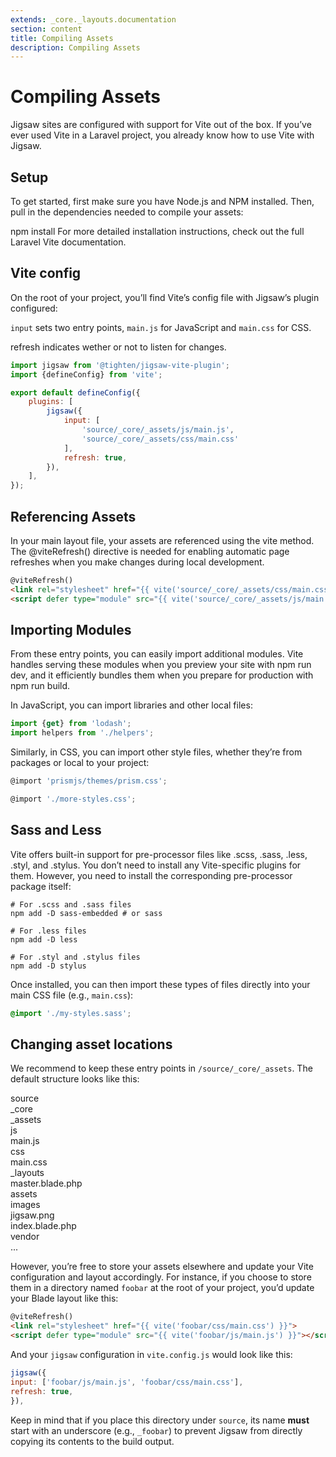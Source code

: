 ```yaml
---
extends: _core._layouts.documentation
section: content
title: Compiling Assets
description: Compiling Assets
---
```


# Compiling Assets

Jigsaw sites are configured with support for Vite out of the box. If you’ve ever used Vite in a Laravel project, you
already know how to use Vite with Jigsaw.

## Setup

To get started, first make sure you have Node.js and NPM installed. Then, pull in the dependencies needed to compile
your assets:

npm install
For more detailed installation instructions, check out the full Laravel Vite documentation.

## Vite config

On the root of your project, you’ll find Vite’s config file with Jigsaw’s plugin configured:

`input` sets two entry points, `main.js` for JavaScript and `main.css` for CSS.

refresh indicates wether or not to listen for changes.

```js
import jigsaw from '@tighten/jigsaw-vite-plugin';
import {defineConfig} from 'vite';

export default defineConfig({
    plugins: [
        jigsaw({
            input: [
                'source/_core/_assets/js/main.js',
                'source/_core/_assets/css/main.css'
            ],
            refresh: true,
        }),
    ],
});
```

## Referencing Assets

In your main layout file, your assets are referenced using the vite method. The @viteRefresh() directive is needed for
enabling automatic page refreshes when you make changes during local development.

```html
@viteRefresh()
<link rel="stylesheet" href="{{ vite('source/_core/_assets/css/main.css') }}">
<script defer type="module" src="{{ vite('source/_core/_assets/js/main.js') }}"></script>
```

## Importing Modules

From these entry points, you can easily import additional modules. Vite handles serving these modules when you preview
your site with npm run dev, and it efficiently bundles them when you prepare for production with npm run build.

In JavaScript, you can import libraries and other local files:

```js
import {get} from 'lodash';
import helpers from './helpers';
```

Similarly, in CSS, you can import other style files, whether they’re from packages or local to your project:

```js
@import 'prismjs/themes/prism.css';

@import './more-styles.css';
```

## Sass and Less

Vite offers built-in support for pre-processor files like .scss, .sass, .less, .styl, and .stylus. You don’t need to
install any Vite-specific plugins for them. However, you need to install the corresponding pre-processor package itself:

```
# For .scss and .sass files
npm add -D sass-embedded # or sass

# For .less files
npm add -D less

# For .styl and .stylus files
npm add -D stylus
```

Once installed, you can then import these types of files directly into your main CSS file (e.g., `main.css`):

```css
@import './my-styles.sass';
```

## Changing asset locations

We recommend to keep these entry points in `/source/_core/_assets`. The default structure looks like this:

<div class="files">
    <div class="folder folder--open">source
 <div class="folder folder--open focus">_core
        <div class="folder folder--open">_assets
            <div class="folder folder--open">js
                <div class="file">main.js</div>
            </div>
            <div class="folder folder--open">css
                <div class="file">main.css</div>
            </div>
        </div>
        <div class="folder folder--open">_layouts
            <div class="file">master.blade.php</div>
        </div>
</div>
        <div class="folder folder--open">assets
            <div class="folder folder--open">images
                <div class="file">jigsaw.png</div>
            </div>
        </div>
        <div class="file">index.blade.php</div>
    </div>
    <div class="folder">vendor</div>
    <div class="ellipsis">...</div>
</div>

However, you’re free to store your assets elsewhere and update your Vite configuration and layout accordingly. For
instance, if you choose to store them in a directory named `foobar` at the root of your project, you’d update your Blade
layout like this:
```html
@viteRefresh()
<link rel="stylesheet" href="{{ vite('foobar/css/main.css') }}">
<script defer type="module" src="{{ vite('foobar/js/main.js') }}"></script>
```
And your `jigsaw` configuration in `vite.config.js` would look like this:
```js
jigsaw({
input: ['foobar/js/main.js', 'foobar/css/main.css'],
refresh: true,
}),
```
Keep in mind that if you place this directory under `source`, its name **must** start with an underscore (e.g., `_foobar`) to
prevent Jigsaw from directly copying its contents to the build output.
